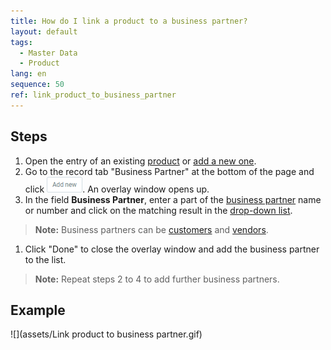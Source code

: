 ```yaml
---
title: How do I link a product to a business partner?
layout: default
tags:
  - Master Data
  - Product
lang: en
sequence: 50
ref: link_product_to_business_partner
---
```


## Steps
1. Open the entry of an existing [product](Menu) or [add a new one](NewProduct).
1. Go to the record tab "Business Partner" at the bottom of the page and click ![](assets/Add_New_Button.png). An overlay window opens up.
1. In the field **Business Partner**, enter a part of the [business partner](New_Business_Partner) name or number and click on the matching result in the [drop-down list](Keyboard_shortcuts_reference).
 >**Note:** Business partners can be [customers](New_business_partner_customer) and [vendors](New_business_partner_vendor).

1. Click "Done" to close the overlay window and add the business partner to the list.
 >**Note:** Repeat steps 2 to 4 to add further business partners.

## Example
![](assets/Link product to business partner.gif)
